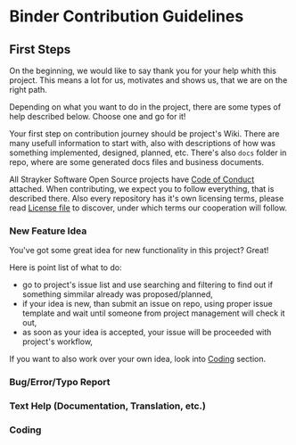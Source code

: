 # Binder Contribution Guidelines

## First Steps

On the beginning, we would like to say thank you for your help whith this project. This means a lot for us, motivates and shows us, that we are on the right path.

Depending on what you want to do in the project, there are some types of help described below. Choose one and go for it!

Your first step on contribution journey should be project's Wiki. There are many usefull information to start with, also with descriptions of how was something implemented, designed, planned, etc. There's also `docs` folder in repo, where are some generated docs files and business documents.

All Strayker Software Open Source projects have [Code of Conduct](/CODE_OF_CONDUCT.md) attached. When contributing, we expect you to follow everything, that is described there. Also every repository has it's own licensing terms, please read [License file](/LICENSE.md) to discover, under which terms our cooperation will follow.

### New Feature Idea

You've got some great idea for new functionality in this project? Great!

Here is point list of what to do:

- go to project's issue list and use searching and filtering to find out if something simmilar already was proposed/planned,
- if your idea is new, than submit an issue on repo, using proper issue template and wait until someone from project management will check it out,
- as soon as your idea is accepted, your issue will be proceeded with project's workflow,

If you want to also work over your own idea, look into [Coding](#coding) section.

### Bug/Error/Typo Report

### Text Help (Documentation, Translation, etc.)

### Coding

